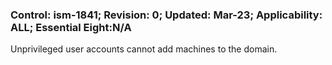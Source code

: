 ### Control: ism-1841; Revision: 0; Updated: Mar-23; Applicability: ALL; Essential Eight:N/A
<p>Unprivileged user accounts cannot add machines to the domain.</p>
